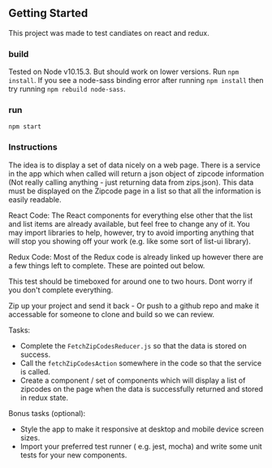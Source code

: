 
## Getting Started

This project was made to test candiates on react and redux. 

### build

Tested on Node v10.15.3. But should work on lower versions.
Run `npm install`.
If you see a node-sass binding error after running `npm install` then try running `npm rebuild node-sass`.


### run

`npm start`

### Instructions

The idea is to display a set of data nicely on a web page. There is a service in the app which when called will return a json object of zipcode information (Not really calling anything - just returning data from zips.json). This data must be displayed on the Zipcode page in a list so that all the information is easily readable. 

React Code: The React components for everything else other that the list and list items are already available, but feel free to change any of it. You may import libraries to help, however, try to avoid importing anything that will stop you showing off your work (e.g. like some sort of list-ui library).

Redux Code: Most of the Redux code is already linked up however there are a few things left to complete. These are pointed out below.

This test should be timeboxed for around one to two hours. Dont worry if you don't complete everything. 

Zip up your project and send it back - Or push to a github repo and make it accessable for someone to clone and build so we can review.

Tasks:
 * Complete the `FetchZipCodesReducer.js` so that the data is stored on success.
 * Call the `fetchZipCodesAction` somewhere in the code so that the service is called. 
 * Create a component / set of components which will display a list of zipcodes on the page when the data is successfully returned and stored in redux state.

 Bonus tasks (optional):
 * Style the app to make it responsive at desktop and mobile device screen sizes.
 * Import your preferred test runner ( e.g. jest, mocha) and write some unit tests for your new components.

